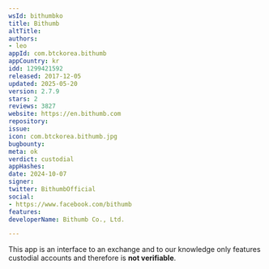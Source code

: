 ```yaml
---
wsId: bithumbko
title: Bithumb
altTitle: 
authors:
- leo
appId: com.btckorea.bithumb
appCountry: kr
idd: 1299421592
released: 2017-12-05
updated: 2025-05-20
version: 2.7.9
stars: 2
reviews: 3827
website: https://en.bithumb.com
repository: 
issue: 
icon: com.btckorea.bithumb.jpg
bugbounty: 
meta: ok
verdict: custodial
appHashes: 
date: 2024-10-07
signer: 
twitter: BithumbOfficial
social:
- https://www.facebook.com/bithumb
features: 
developerName: Bithumb Co., Ltd.

---
```


This app is an interface to an exchange and to our knowledge only features
custodial accounts and therefore is **not verifiable**.

